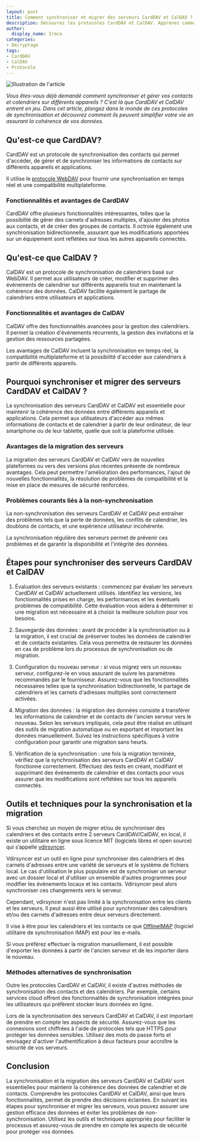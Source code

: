 ```yaml
---
layout: post
title: Comment synchroniser et migrer des serveurs CardDAV et CalDAV ?
description: Découvrez les protocoles CardDAV et CalDAV. Apprenez comment les utiliser pour une gestion efficace des données. 
author:
  display_name: Iroco
categories:
- Décryptage
tags:
- CardDAV
- CalDAV
- Protocole
---
```

![Illustration de l'article](/images/CardDAV-CalDAV.png)

*Vous êtes-vous déjà demandé comment synchroniser et gérer vos contacts et calendriers sur différents appareils ? C'est là que CardDAV et CalDAV entrent en jeu. Dans cet article, plongez dans le monde de ces protocoles de synchronisation et découvrez comment ils peuvent simplifier votre vie en assurant la cohérence de vos données.*

## Qu'est-ce que CardDAV? 

CardDAV est un protocole de synchronisation des contacts qui permet d'accéder, de gérer et de synchroniser les informations de contacts sur différents appareils et applications. 

Il utilise le [protocole WebDAV](https://fr.wikipedia.org/wiki/WebDAV) pour fournir une synchronisation en temps réel et une compatibilité multiplateforme.

### Fonctionnalités et avantages de CardDAV

 CardDAV offre plusieurs fonctionnalités intéressantes, telles que la possibilité de gérer des carnets d'adresses multiples, d'ajouter des photos aux contacts, et de créer des groupes de contacts. Il octroie également une synchronisation bidirectionnelle, assurant que les modifications apportées sur un équipement sont reflétées sur tous les autres appareils connectés.

## Qu'est-ce que CalDAV ? 

CalDAV est un protocole de synchronisation de calendriers basé sur WebDAV. Il permet aux utilisateurs de créer, modifier et supprimer des événements de calendrier sur différents appareils tout en maintenant la cohérence des données. CalDAV facilite également le partage de calendriers entre utilisateurs et applications.

### Fonctionnalités et avantages de CalDAV

 CalDAV offre des fonctionnalités avancées pour la gestion des calendriers. Il permet la création d'événements récurrents, la gestion des invitations et la gestion des ressources partagées. 
 
 Les avantages de CalDAV incluent la synchronisation en temps réel, la compatibilité multiplateforme et la possibilité d'accéder aux calendriers à partir de différents appareils.

## Pourquoi synchroniser et migrer des serveurs CardDAV et CalDAV ?

La synchronisation des serveurs CardDAV et CalDAV est essentielle pour maintenir la cohérence des données entre différents appareils et applications. Cela permet aux utilisateurs d'accéder aux mêmes informations de contacts et de calendrier à partir de leur ordinateur, de leur smartphone ou de leur tablette, quelle que soit la plateforme utilisée.

### Avantages de la migration des serveurs

La migration des serveurs CardDAV et CalDAV vers de nouvelles plateformes ou vers des versions plus récentes présente de nombreux avantages. Cela peut permettre l'amélioration des performances, l'ajout de nouvelles fonctionnalités, la résolution de problèmes de compatibilité et la mise en place de mesures de sécurité renforcées.

### Problèmes courants liés à la non-synchronisation

La non-synchronisation des serveurs CardDAV et CalDAV peut entraîner des problèmes tels que la perte de données, les conflits de calendrier, les doublons de contacts, et une expérience utilisateur incohérente. 
 
La synchronisation régulière des serveurs permet de prévenir ces problèmes et de garantir la disponibilité et l'intégrité des données.

## Étapes pour synchroniser des serveurs CardDAV et CalDAV

1. Évaluation des serveurs existants : commencez par évaluer les serveurs CardDAV et CalDAV actuellement utilisés. Identifiez les versions, les fonctionnalités prises en charge, les performances et les éventuels problèmes de compatibilité. Cette évaluation vous aidera à déterminer si une migration est nécessaire et à choisir la meilleure solution pour vos besoins.

2. Sauvegarde des données : avant de procéder à la synchronisation ou à la migration, il est crucial de préserver toutes les données de calendrier et de contacts existantes. Cela vous permettra de restaurer les données en cas de problème lors du processus de synchronisation ou de migration.

3. Configuration du nouveau serveur : si vous migrez vers un nouveau serveur, configurez-le en vous assurant de suivre les paramètres recommandés par le fournisseur. Assurez-vous que les fonctionnalités nécessaires telles que la synchronisation bidirectionnelle, le partage de calendriers et les carnets d'adresses multiples sont correctement activées.

4. Migration des données :  la migration des données consiste à transférer les informations de calendrier et de contacts de l'ancien serveur vers le nouveau. Selon les serveurs impliqués, cela peut être réalisé en utilisant des outils de migration automatique ou en exportant et important les données manuellement. Suivez les instructions spécifiques à votre configuration pour garantir une migration sans heurts.

5. Vérification de la synchronisation : une fois la migration terminée, vérifiez que la synchronisation des serveurs CardDAV et CalDAV fonctionne correctement. Effectuez des tests en créant, modifiant et supprimant des événements de calendrier et des contacts pour vous assurer que les modifications sont reflétées sur tous les appareils connectés.

## Outils et techniques pour la synchronisation et la migration

Si vous cherchez un moyen de migrer et/ou de synchroniser des calendriers et des contacts entre 2 serveurs CardDAV/CalDAV, en local, il existe un utilitaire en ligne sous licence MIT (logiciels libres et open source) qui s’appelle [vdirsyncer](http://vdirsyncer.pimutils.org/en/stable/).

Vdirsyncer est un outil en ligne pour synchroniser des calendriers et des carnets d'adresses entre une variété de serveurs et le système de fichiers local. Le cas d'utilisation le plus populaire est de synchroniser un serveur avec un dossier local et d'utiliser un ensemble d'autres programmes pour modifier les événements locaux et les contacts. Vdirsyncer peut alors synchroniser ces changements vers le serveur.

Cependant, vdirsyncer n'est pas limité à la synchronisation entre les clients et les serveurs. Il peut aussi être utilisé pour synchroniser des calendriers et/ou des carnets d'adresses entre deux serveurs directement.

Il vise à être pour les calendriers et les contacts ce que [OfflineIMAP](http://www.offlineimap.org) (logiciel utilitaire de synchronisation IMAP) est pour les e-mails.

Si vous préférez effectuer la migration manuellement, il est possible d'exporter les données à partir de l'ancien serveur et de les importer dans le nouveau. 

### Méthodes alternatives de synchronisation

 Outre les protocoles CardDAV et CalDAV, il existe d'autres méthodes de synchronisation des contacts et des calendriers. 
 Par exemple, certains services cloud offrent des fonctionnalités de synchronisation intégrées pour les utilisateurs qui préfèrent stocker leurs données en ligne. 
 
 Lors de la synchronisation des serveurs CardDAV et CalDAV, il est important de prendre en compte les aspects de sécurité. Assurez-vous que les connexions sont chiffrées à l'aide de protocoles tels que HTTPS pour protéger les données sensibles. Utilisez des mots de passe forts et envisagez d'activer l'authentification à deux facteurs pour accroître la sécurité de vos serveurs.
 
## Conclusion

La synchronisation et la migration des serveurs CardDAV et CalDAV sont essentielles pour maintenir la cohérence des données de calendrier et de contacts. Comprendre les protocoles CardDAV et CalDAV, ainsi que leurs fonctionnalités, permet de prendre des décisions éclairées. En suivant les étapes pour synchroniser et migrer les serveurs, vous pouvez assurer une gestion efficace des données et éviter les problèmes de non-synchronisation. Utilisez les outils et techniques appropriés pour faciliter le processus et assurez-vous de prendre en compte les aspects de sécurité pour protéger vos données. 
